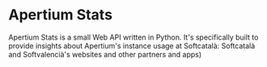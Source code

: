 # Apertium Stats

Apertium Stats is a small Web API written in Python. It's specifically built to provide insights about 
Apertium's instance usage at Softcatalà: Softcatalà and Softvalencià's websites and other partners and apps)

